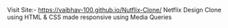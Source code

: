 Visit Site:- https://vaibhav-100.github.io/Nutflix-Clone/
Netflix Design Clone using HTML & CSS made responsive using Media Queries
